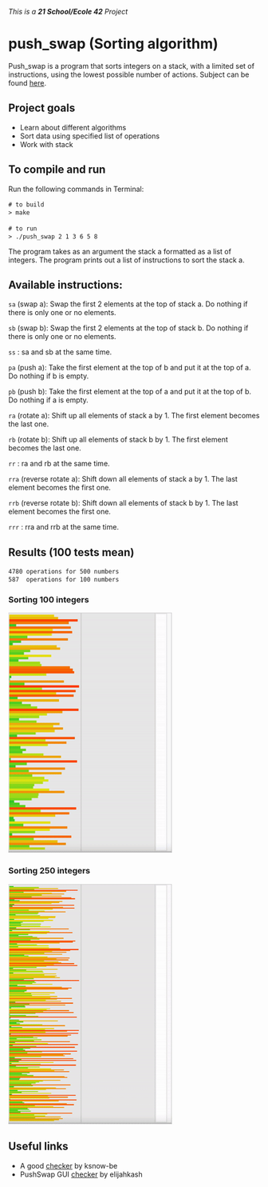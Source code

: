 _This is a **21 School/Ecole 42** Project_

# push_swap (Sorting algorithm)

Push_swap is a program that sorts integers on a stack, with a limited set of instructions, using the lowest possible number of actions. Subject can be found [here](https://cdn.intra.42.fr/pdf/pdf/47284/en.subject.pdf).

## Project goals

* Learn about different algorithms
* Sort data using specified list of operations
* Work with stack

## To compile and run
Run the following commands in Terminal:
```shell
# to build
> make

# to run
> ./push_swap 2 1 3 6 5 8
```

The program takes as an argument the stack a formatted as a list of integers. The program prints out a list of instructions to sort the stack a.

## Available instructions:
`sa` (swap a): Swap the first 2 elements at the top of stack a. Do nothing if there is only one or no elements.

`sb` (swap b): Swap the first 2 elements at the top of stack b. Do nothing if there is only one or no elements.

`ss` : sa and sb at the same time.

`pa` (push a): Take the first element at the top of b and put it at the top of a. Do nothing if b is empty.

`pb` (push b): Take the first element at the top of a and put it at the top of b. Do nothing if a is empty.

`ra` (rotate a): Shift up all elements of stack a by 1. The first element becomes the last one.

`rb` (rotate b): Shift up all elements of stack b by 1. The first element becomes the last one.

`rr` : ra and rb at the same time.

`rra` (reverse rotate a): Shift down all elements of stack a by 1. The last element becomes the first one.

`rrb` (reverse rotate b): Shift down all elements of stack b by 1. The last element becomes the first one.

`rrr` : rra and rrb at the same time.

## Results (100 tests mean)

    4780 operations for 500 numbers
    587  operations for 100 numbers


### Sorting 100 integers

![Push Swap in action](images/pushswap100.gif)

### Sorting 250 integers

![Push Swap in action](images/pushswap250.gif)

## Useful links

* A good [checker](https://github.com/ksnow-be/push_swap_checker) by ksnow-be
* PushSwap GUI [checker](https://github.com/elijahkash/push_swap_gui) by elijahkash
